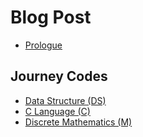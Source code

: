 # Blog Post
* [Prologue](./_posts/Prologue.md)
## Journey Codes
* [Data Structure (DS)](./_posts/Data-Structure)
* [C Language (C)](./_posts/C-Language)
* [Discrete Mathematics (M)](./_posts/Discrete-Mathematics)
